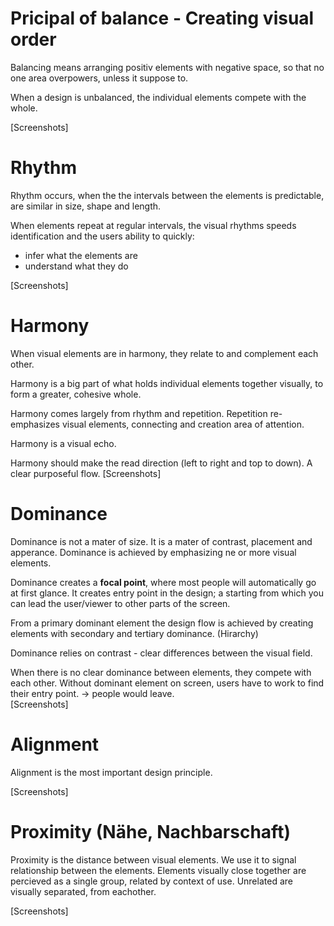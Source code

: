 # Pricipal of balance - Creating visual order

Balancing means arranging positiv elements with negative space, so that no one area overpowers, unless it suppose to.

When a design is unbalanced, the individual elements compete with the whole.

[Screenshots]

# Rhythm

Rhythm occurs, when the the intervals between the elements is predictable, are similar in size, shape and length.

When elements repeat at regular intervals, the visual rhythms speeds identification and the users ability to quickly:
- infer what the elements are
- understand what they do

[Screenshots]

# Harmony

When visual elements are in harmony, they relate to and complement each other. 

Harmony is a big part of what holds individual elements together visually, to form a greater, cohesive whole.

Harmony comes largely from rhythm and repetition. Repetition re-emphasizes visual elements, connecting and creation area of attention.

Harmony is a visual echo.

Harmony should make the read direction (left to right and top to down). A clear purposeful flow.
[Screenshots]

# Dominance

Dominance is not a mater of size. It is a mater of contrast, placement and apperance. Dominance is achieved by emphasizing ne or more visual elements.

Dominance creates a **focal point**, where most people will automatically go at first glance. It creates entry point in the design; a starting from which you can lead the user/viewer to other parts of the screen.

From a primary dominant element the design flow is achieved by creating elements with secondary and tertiary dominance. (Hirarchy)

Dominance relies on contrast - clear differences between the visual field.

When there is no clear dominance between elements, they compete with each other. Without dominant element on screen, users have to work to find their entry point. -> people would leave.  
[Screenshots]

# Alignment

Alignment is the most important design principle.

[Screenshots]

# Proximity (Nähe, Nachbarschaft)

Proximity is the distance between visual elements. We use it to signal relationship between the elements. Elements visually close together are percieved as a single group, related by context of use. Unrelated are visually separated, from eachother. 






[Screenshots]
